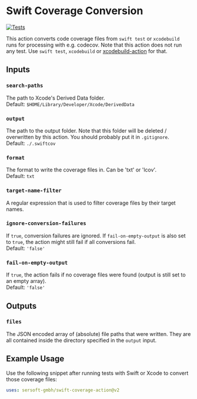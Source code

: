 # Swift Coverage Conversion

[![Tests](https://github.com/sersoft-gmbh/swift-coverage-action/actions/workflows/tests.yml/badge.svg)](https://github.com/sersoft-gmbh/swift-coverage-action/actions/workflows/tests.yml)

This action converts code coverage files from `swift test` or `xcodebuild` runs for processing with e.g. codecov.
Note that this action does not run any test. Use `swift test`, `xcodebuild` or [xcodebuild-action](https://github.com/sersoft-gmbh/xcodebuild-action) for that.

## Inputs

### `search-paths`

The path to Xcode's Derived Data folder.<br/>
Default: `$HOME/Library/Developer/Xcode/DerivedData`

### `output`

The path to the output folder. Note that this folder will be deleted / overwritten by this action.
You should probably put it in `.gitignore`.<br/>
Default: `./.swiftcov`

### `format`

The format to write the coverage files in. Can be 'txt' or 'lcov'.<br/>
Default: `txt`

### `target-name-filter`

A regular expression that is used to filter coverage files by their target names.

### `ignore-conversion-failures`

If `true`, conversion failures are ignored. If `fail-on-empty-output` is also set to `true`, the action might still fail if all conversions fail.<br/>
Default: `'false'`

### `fail-on-empty-output`

If `true`, the action fails if no coverage files were found (output is still set to an empty array).<br/>
Default: `'false'`

## Outputs

### `files`

The JSON encoded array of (absolute) file paths that were written. They are all contained inside the directory specified in the `output` input.

## Example Usage

Use the following snippet after running tests with Swift or Xcode to convert those coverage files:
```yaml
uses: sersoft-gmbh/swift-coverage-action@v2
```
